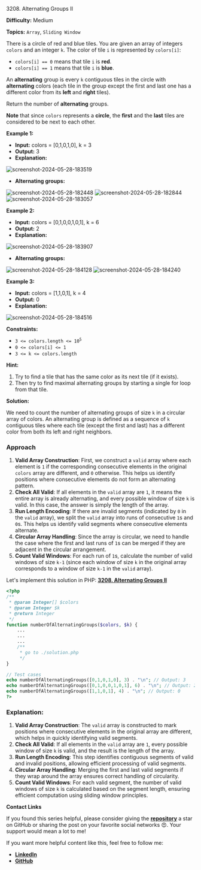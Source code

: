 3208\. Alternating Groups II

**Difficulty:** Medium

**Topics:** `Array`, `Sliding Window`

There is a circle of red and blue tiles. You are given an array of integers `colors` and an integer `k`. The color of tile `i` is represented by `colors[i]`:

- `colors[i] == 0` means that tile `i` is **red**.
- `colors[i] == 1` means that tile `i` is **blue**.

An **alternating** group is every `k` contiguous tiles in the circle with **alternating** colors (each tile in the group except the first and last one has a different color from its **left** and **right** tiles).

Return the number of **alternating** groups.

**Note** that since `colors` represents a **circle**, the **first** and the **last** tiles are considered to be next to each other.

**Example 1:**

- **Input:** colors = [0,1,0,1,0], k = 3
- **Output:** 3
- **Explanation:**

![screenshot-2024-05-28-183519](https://assets.leetcode.com/uploads/2024/06/19/screenshot-2024-05-28-183519.png)
- **Alternating groups:**

![screenshot-2024-05-28-182448](https://assets.leetcode.com/uploads/2024/05/28/screenshot-2024-05-28-182448.png)
![screenshot-2024-05-28-182844](https://assets.leetcode.com/uploads/2024/05/28/screenshot-2024-05-28-182844.png)
![screenshot-2024-05-28-183057](https://assets.leetcode.com/uploads/2024/05/28/screenshot-2024-05-28-183057.png)

**Example 2:**

- **Input:** colors = [0,1,0,0,1,0,1], k = 6
- **Output:** 2
- **Explanation:**

![screenshot-2024-05-28-183907](https://assets.leetcode.com/uploads/2024/06/19/screenshot-2024-05-28-183907.png)
- **Alternating groups:**

![screenshot-2024-05-28-184128](https://assets.leetcode.com/uploads/2024/06/19/screenshot-2024-05-28-184128.png)
![screenshot-2024-05-28-184240](https://assets.leetcode.com/uploads/2024/06/19/screenshot-2024-05-28-184240.png)


**Example 3:**

- **Input:** colors = [1,1,0,1], k = 4
- **Output:** 0
- **Explanation:**

![screenshot-2024-05-28-184516](https://assets.leetcode.com/uploads/2024/06/19/screenshot-2024-05-28-184516.png)



**Constraints:**

- <code>3 <= colors.length <= 10<sup>5</sup></code>
- `0 <= colors[i] <= 1`
- `3 <= k <= colors.length`


**Hint:**
1. Try to find a tile that has the same color as its next tile (if it exists).
2. Then try to find maximal alternating groups by starting a single for loop from that tile.



**Solution:**

We need to count the number of alternating groups of size `k` in a circular array of colors. An alternating group is defined as a sequence of `k` contiguous tiles where each tile (except the first and last) has a different color from both its left and right neighbors.

### Approach
1. **Valid Array Construction**: First, we construct a `valid` array where each element is `1` if the corresponding consecutive elements in the original `colors` array are different, and `0` otherwise. This helps us identify positions where consecutive elements do not form an alternating pattern.
2. **Check All Valid**: If all elements in the `valid` array are `1`, it means the entire array is already alternating, and every possible window of size `k` is valid. In this case, the answer is simply the length of the array.
3. **Run Length Encoding**: If there are invalid segments (indicated by `0` in the `valid` array), we split the `valid` array into runs of consecutive `1`s and `0`s. This helps us identify valid segments where consecutive elements alternate.
4. **Circular Array Handling**: Since the array is circular, we need to handle the case where the first and last runs of `1`s can be merged if they are adjacent in the circular arrangement.
5. **Count Valid Windows**: For each run of `1`s, calculate the number of valid windows of size `k-1` (since each window of size `k` in the original array corresponds to a window of size `k-1` in the `valid` array).

Let's implement this solution in PHP: **[3208. Alternating Groups II](https://github.com/mah-shamim/leet-code-in-php/tree/main/algorithms/003208-alternating-groups-ii/solution.php)**

```php
<?php
/**
 * @param Integer[] $colors
 * @param Integer $k
 * @return Integer
 */
function numberOfAlternatingGroups($colors, $k) {
    ...
    ...
    ...
    /**
     * go to ./solution.php
     */
}

// Test cases
echo numberOfAlternatingGroups([0,1,0,1,0], 3) . "\n"; // Output: 3
echo numberOfAlternatingGroups([0,1,0,0,1,0,1], 6) . "\n"; // Output: 2
echo numberOfAlternatingGroups([1,1,0,1], 4) . "\n"; // Output: 0
?>
```

### Explanation:

1. **Valid Array Construction**: The `valid` array is constructed to mark positions where consecutive elements in the original array are different, which helps in quickly identifying valid segments.
2. **Check All Valid**: If all elements in the `valid` array are `1`, every possible window of size `k` is valid, and the result is the length of the array.
3. **Run Length Encoding**: This step identifies contiguous segments of valid and invalid positions, allowing efficient processing of valid segments.
4. **Circular Array Handling**: Merging the first and last valid segments if they wrap around the array ensures correct handling of circularity.
5. **Count Valid Windows**: For each valid segment, the number of valid windows of size `k` is calculated based on the segment length, ensuring efficient computation using sliding window principles.

**Contact Links**

If you found this series helpful, please consider giving the **[repository](https://github.com/mah-shamim/leet-code-in-php)** a star on GitHub or sharing the post on your favorite social networks 😍. Your support would mean a lot to me!

If you want more helpful content like this, feel free to follow me:

- **[LinkedIn](https://www.linkedin.com/in/arifulhaque/)**
- **[GitHub](https://github.com/mah-shamim)**